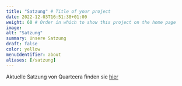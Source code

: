```yaml
---
title: "Satzung" # Title of your project
date: 2022-12-03T16:51:38+01:00
weight: 60 # Order in which to show this project on the home page
image: 
alt: "Satzung"
summary: Unsere Satzung
draft: false
color: yellow
menuIdentifier: about
aliases: [/satzung]
---
```


Aktuelle Satzung von Quarteera finden sie [hier](https://quarteera.de/files/satzung.pdf)
